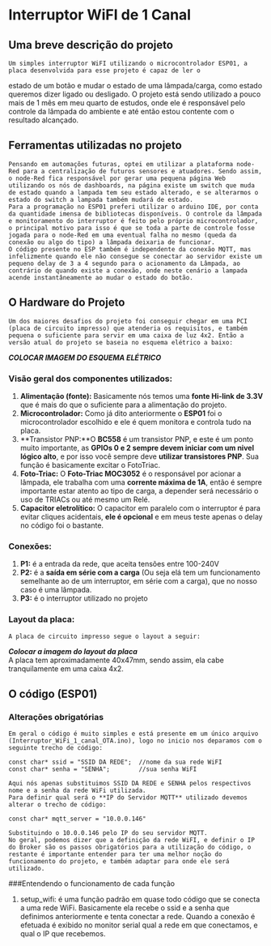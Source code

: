 # Interruptor WiFI de 1 Canal
## Uma breve descrição do projeto
    Um simples interruptor WiFI utilizando o microcontrolador ESP01, a placa desenvolvida para esse projeto é capaz de ler o 
estado de um botão e mudar o estado de uma lâmpada/carga, como estado queremos dizer ligado ou desligado.
    O projeto está sendo utilizado a pouco mais de 1 mês em meu quarto de estudos, onde ele é responsável pelo controle da
lâmpada do ambiente e até então estou contente com o resultado alcançado.  


## Ferramentas utilizadas no projeto
    Pensando em automações futuras, optei em utilizar a plataforma node-Red para a centralização de futuros sensores e atuadores. Sendo assim, o node-Red fica responsável por gerar uma pequena página Web utilizando os nós de dashboards, na página existe um switch que muda de estado quando a lampada tem seu estado alterado, e se alterarmos o estado do switch a lampada também mudará de estado.  
    Para a programação no ESP01 preferi utilizar o arduino IDE, por conta da quantidade imensa de bibliotecas disponíveis. O controle da lâmpada e monitoramento do interruptor é feito pelo próprio microcontrolador, o principal motivo para isso é que se toda a parte de controle fosse jogada para o node-Red em uma eventual falha no mesmo (queda da conexão ou algo do tipo) a lâmpada deixaria de funcionar.  
    O código presente no ESP também é independente da conexão MQTT, mas infelizmente quando ele não consegue se conectar ao servidor existe um pequeno delay de 3 a 4 segundo para o acionamento da Lâmpada, ao contrário de quando existe a conexão, onde neste cenário a lampada acende instantâneamente ao mudar o estado do botão.  

## O Hardware do Projeto
    Um dos maiores desafios do projeto foi conseguir chegar em uma PCI (placa de circuito impresso) que atenderia os requisitos, e também pequena o suficiente para servir em uma caixa de luz 4x2. Então a versão atual do projeto se baseia no esquema elétrico a baixo:  

***COLOCAR IMAGEM DO ESQUEMA ELÉTRICO***

### Visão geral dos componentes utilizados:

1. **Alimentação (fonte):** Basicamente nós temos uma **fonte Hi-link de 3.3V** que é mais do que o suficiente para a alimentação do projeto.
2. **Microcontrolador:** Como já dito anteriormente o **ESP01** foi o microcontrolador escolhido e ele é quem monitora e controla tudo na placa. 
3. **Transistor PNP:**O **BC558** é um transistor PNP, e este é um ponto muito importante, as **GPIOs 0 e 2 sempre devem iniciar com um nivel lógico alto**, e por isso você sempre deve **utilizar transistores PNP**. Sua função é basicamente excitar o FotoTriac.
4. **Foto-Triac:** O **Foto-Triac MOC3052** é o responsável por acionar a lâmpada, ele trabalha com uma **corrente máxima de 1A**, então é sempre importante estar atento ao tipo de carga, a depender será necessário o uso de TRIACs ou até mesmo um Relé.
5. **Capacitor eletrolítico:** O capacitor em paralelo com o interruptor é para evitar cliques acidentais, **ele é opcional** e em meus teste apenas o delay no código foi o bastante.  

### Conexões:
1. **P1:** é a entrada da rede, que aceita tensões entre 100-240V
2. **P2:** é a **saída em série com a carga** (Ou seja elá tem um funcionamento semelhante ao de um interruptor, em série com a carga), que no nosso caso é uma lâmpada.
3. **P3:** é o interruptor utilizado no projeto

### Layout da placa:
    A placa de circuito impresso segue o layout a seguir:  
***Colocar a imagem do layout da placa***   
    A placa tem aproximadamente 40x47mm, sendo assim, ela cabe tranquilamente em uma caixa 4x2.
	
## O código (ESP01)
### Alterações obrigatórias
    Em geral o código é muito simples e está presente em um único arquivo (Interruptor_WiFi_1_canal_OTA.ino), logo no inicio nos deparamos com o seguinte trecho de código:  
```
const char* ssid = "SSID DA REDE";  //nome da sua rede WiFI
const char* senha = "SENHA";        //sua senha WiFI
```
    Aqui nós apenas substituimos SSID DA REDE e SENHA pelos respectivos nome e a senha da rede WiFi utilizada.  
    Para definir qual será o **IP do Servidor MQTT** utilizado devemos alterar o trecho de código:  
```
const char* mqtt_server = "10.0.0.146"
```
    Substituindo o 10.0.0.146 pelo IP do seu servidor MQTT.  
    No geral, podemos dizer que a definição da rede WiFI, e definir o IP do Broker são os passos obrigatórios para a utilização do código, o restante é importante entender para ter uma melhor noção do funcionamento do projeto, e também adaptar para onde ele será utilizado.  

###Entendendo o funcionamento de cada função
1. setup_wifi: é uma função padrão em quase todo código que se conecta a uma rede WiFi. Basicamente ela recebe o ssid e a senha que definimos anteriormente e tenta conectar a rede. Quando a conexão é efetuada é exibido no monitor serial qual a rede em que conectamos, e qual o IP que recebemos.






















